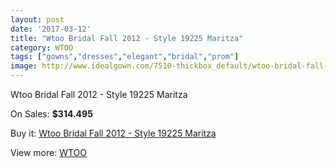 ```yaml
---
layout: post
date: '2017-03-12'
title: "Wtoo Bridal Fall 2012 - Style 19225 Maritza"
category: WTOO
tags: ["gowns","dresses","elegant","bridal","prom"]
image: http://www.idealgown.com/7510-thickbox_default/wtoo-bridal-fall-2012-style-19225-maritza.jpg
---
```

Wtoo Bridal Fall 2012 - Style 19225 Maritza

On Sales: **$314.495**
<a href="https://www.idealgown.com/en/wtoo/3178-wtoo-bridal-fall-2012-style-19225-maritza.html"><amp-img layout="responsive" width="600" height="600" src="//www.idealgown.com/7510-thickbox_default/wtoo-bridal-fall-2012-style-19225-maritza.jpg" alt="Wtoo Bridal Fall 2012 - Style 19225 Maritza 0" /></a>
<a href="https://www.idealgown.com/en/wtoo/3178-wtoo-bridal-fall-2012-style-19225-maritza.html"><amp-img layout="responsive" width="600" height="600" src="//www.idealgown.com/7511-thickbox_default/wtoo-bridal-fall-2012-style-19225-maritza.jpg" alt="Wtoo Bridal Fall 2012 - Style 19225 Maritza 1" /></a>

Buy it: [Wtoo Bridal Fall 2012 - Style 19225 Maritza](https://www.idealgown.com/en/wtoo/3178-wtoo-bridal-fall-2012-style-19225-maritza.html "Wtoo Bridal Fall 2012 - Style 19225 Maritza")

View more: [WTOO](https://www.idealgown.com/en/39-wtoo "WTOO")